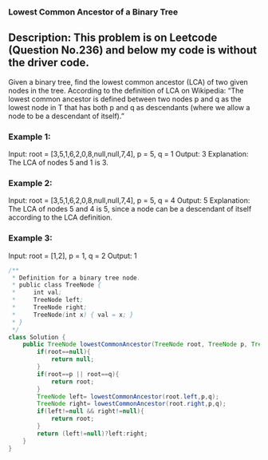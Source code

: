 ### Lowest Common Ancestor of a Binary Tree
## Description: This problem is on Leetcode (Question No.236) and below my code is without the driver code. 
Given a binary tree, find the lowest common ancestor (LCA) of two given nodes in the tree.
According to the definition of LCA on Wikipedia: “The lowest common ancestor is defined between two nodes p and q as the lowest node in T that has both p and q as descendants (where we allow a node to be a descendant of itself).”

### Example 1:
Input: root = [3,5,1,6,2,0,8,null,null,7,4], p = 5, q = 1
Output: 3
Explanation: The LCA of nodes 5 and 1 is 3.

### Example 2:
Input: root = [3,5,1,6,2,0,8,null,null,7,4], p = 5, q = 4
Output: 5
Explanation: The LCA of nodes 5 and 4 is 5, since a node can be a descendant of itself according to the LCA definition.

### Example 3:
Input: root = [1,2], p = 1, q = 2
Output: 1

``` java
/**
 * Definition for a binary tree node.
 * public class TreeNode {
 *     int val;
 *     TreeNode left;
 *     TreeNode right;
 *     TreeNode(int x) { val = x; }
 * }
 */
class Solution {
    public TreeNode lowestCommonAncestor(TreeNode root, TreeNode p, TreeNode q) {
        if(root==null){
            return null;
        }
        if(root==p || root==q){
            return root;
        }
        TreeNode left= lowestCommonAncestor(root.left,p,q);
        TreeNode right= lowestCommonAncestor(root.right,p,q);
        if(left!=null && right!=null){
            return root;
        }
        return (left!=null)?left:right;
    }
}
```
